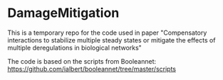 # DamageMitigation

This is a temporary repo for the code used in paper "Compensatory interactions to stabilize multiple steady states or mitigate the effects of multiple deregulations in biological networks"

The code is based on the scripts from Booleannet: https://github.com/ialbert/booleannet/tree/master/scripts


